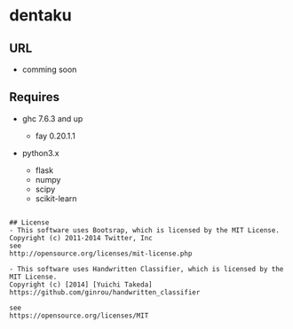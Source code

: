 # dentaku

## URL
- comming soon

## Requires
- ghc 7.6.3 and up
  - fay 0.20.1.1

- python3.x
  - flask
  - numpy
  - scipy
  - scikit-learn

```

## License
- This software uses Bootsrap, which is licensed by the MIT License.  
Copyright (c) 2011-2014 Twitter, Inc  
see  
http://opensource.org/licenses/mit-license.php  

- This software uses Handwritten Classifier, which is licensed by the MIT License.  
Copyright (c) [2014] [Yuichi Takeda]  
https://github.com/ginrou/handwritten_classifier  

see  
https://opensource.org/licenses/MIT  
